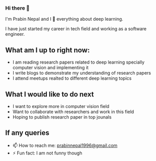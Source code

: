 ### Hi there 👋

<!--
**nepalprabin/nepalprabin** is a ✨ _special_ ✨ repository because its `README.md` (this file) appears on your GitHub profile.
-->
I'm Prabin Nepal and I 💓 everything about deep learning.

I have just started my career in tech field and working as a software engineer.

## What am I up to right now:
  * I am reading research papers related to deep learning specially computer vision and implementing it
  * I write blogs to demonstrate my understanding of research papers
  * I attend meetups realted to different deep learning topics

## What I would like to do next
* I want to explore more in computer vision field
* Want to collaborate with researchers and work in this field
* Hoping to publish research paper in top jounals

## If any queries
- 📫 How to reach me: prabinnepal1996@gmail.com
- ⚡ Fun fact: I am not funny though
